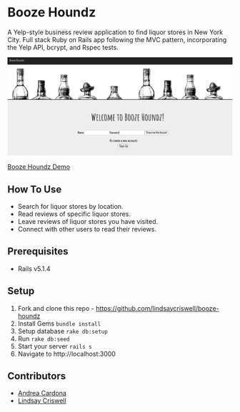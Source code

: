 # Booze Houndz

A Yelp-style business review application to find liquor stores in New York City. Full stack Ruby on Rails app following the MVC pattern, incorporating the Yelp API, bcrypt, and Rspec tests.

![homepage](booze-houndz-homepage.png)

[Booze Houndz Demo](https://youtu.be/3-nz2Q98dhk)

## How To Use

* Search for liquor stores by location.
* Read reviews of specific liquor stores.
* Leave reviews of liquor stores you have visited.
* Connect with other users to read their reviews.

## Prerequisites

* Rails v5.1.4

## Setup

1.  Fork and clone this repo - https://github.com/lindsaycriswell/booze-houndz
2.  Install Gems `bundle install`
3.  Setup database `rake db:setup`
4.  Run `rake db:seed`
5.  Start your server `rails s`
6.  Navigate to http://localhost:3000

## Contributors

* [Andrea Cardona](https://github.com/andreancardona)
* [Lindsay Criswell](https://github.com/lindsaycriswell)
